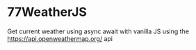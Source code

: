 # 77WeatherJS
Get current weather using async await with vanilla JS using the https://api.openweathermap.org/ api
